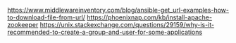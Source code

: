 https://www.middlewareinventory.com/blog/ansible-get_url-examples-how-to-download-file-from-url/
https://phoenixnap.com/kb/install-apache-zookeeper
https://unix.stackexchange.com/questions/29159/why-is-it-recommended-to-create-a-group-and-user-for-some-applications
